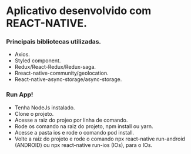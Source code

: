 
# Aplicativo desenvolvido com REACT-NATIVE.
 ### Principais bibliotecas utilizadas.
  - Axios.
  - Styled component.
  - Redux/React-Redux/Redux-saga.
  - Rreact-native-community/geolocation.
  - React-native-async-storage/async-storage.

### Run App!

  - Tenha NodeJs instalado.
  - Clone o projeto. 
  - Acesse a raiz do projeo por linha de comando.
  - Rode os comando na raiz do projeto, npm install ou yarn.
  - Acesse a pasta ios e rode o comando pod install.
  - Volte a raiz do projeto e rode o comando npx react-native run-android (ANDROID) ou npx react-native run-ios (IOs), para o IOs.